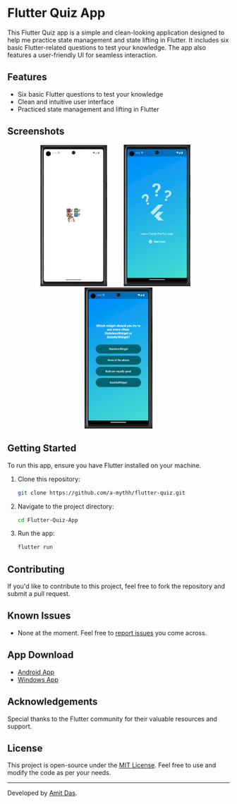 # Flutter Quiz App

This Flutter Quiz app is a simple and clean-looking application designed to help me practice state management and state lifting in Flutter. It includes six basic Flutter-related questions to test your knowledge. The app also features a user-friendly UI for seamless interaction.

## Features

- Six basic Flutter questions to test your knowledge
- Clean and intuitive user interface
- Practiced state management and lifting in Flutter

## Screenshots

<p align="center">
  <img src="/assets/snapshots/start.png" alt="Startup" width="30%">
  <span style="display:inline-block; width:30px;">&nbsp;&nbsp;&nbsp;&nbsp;&nbsp;</span>
  <img src="/assets/snapshots/home_screen.png" alt="Home Screen" width="30%">
  <span style="display:inline-block; width:10px;">&nbsp;&nbsp;&nbsp;&nbsp;&nbsp;</span>
  <img src="/assets/snapshots/questions.png" alt="Question" width="30.5%">
</p>

## Getting Started

To run this app, ensure you have Flutter installed on your machine.

1. Clone this repository:
   ```bash
   git clone https://github.com/a-mythh/flutter-quiz.git
   ```
2. Navigate to the project directory:
   ```bash
   cd Flutter-Quiz-App
   ```
3. Run the app:
   ```bash
   flutter run
   ```

   
## Contributing

If you'd like to contribute to this project, feel free to fork the repository and submit a pull request.

## Known Issues

- None at the moment. Feel free to [report issues](https://github.com/a-mythh/flutter-quiz/issues) you come across.

## App Download

- [Android App](https://github.com/a-mythh/flutter-quiz/raw/main/installers/Quiz%20app.apk)
- [Windows App](https://github.com/a-mythh/flutter-quiz/raw/main/installers/setup.exe)

## Acknowledgements

Special thanks to the Flutter community for their valuable resources and support.

## License

This project is open-source under the [MIT License](LICENSE). Feel free to use and modify the code as per your needs.

---

Developed by [Amit Das](https://github.com/a-mythh).
